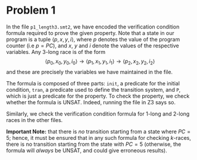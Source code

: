 # Problem 1

In the file `p1_length3.smt2`, we have encoded the verification condition formula required to prove the given property. Note that a state in our program is a tuple $\langle p, x, y, i\rangle$, where $p$ denotes the value of the program counter (i.e $p = PC$), and $x$, $y$ and $i$ denote the values of the respective variables. Any $3$-long race is of the form 
$$\langle p_0, x_0, y_0, i_0\rangle\to \langle p_1, x_1, y_1, i_1\rangle\to \langle p_2, x_2, y_2, i_2\rangle$$
and these are precisely the variables we have maintained in the file. 

The formula is composed of three parts: `init`, a predicate for the initial condition, `tran`, a predicate used to define the transition system, and `P`, which is just a predicate for the property. To check the property, we check whether the formula is UNSAT. Indeed, running the file in Z3 says so. 

Similarly, we check the verification condition formula for $1$-long and $2$-long races in the other files. 

**Important Note:** that there is *no* transition starting from a state where $PC = 5$; hence, it must be ensured that in any such formula for checking $k$-races, there is no transition starting from the state with $PC = 5$ (otherwise, the formula will *always* be UNSAT, and could give erroneous results). 
